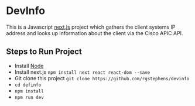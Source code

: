 # DevInfo

This is a Javascript [next.js](https://github.com/zeit/next.js/) project which gathers the client systems IP address and looks up information about the client via the Cisco APIC API.

## Steps to Run Project

- Install [Node](https://nodejs.org/en/download/)
- Install next.js `npm install next react react-dom --save`
- Git clone this project `git clone https://github.com/rgstephens/devinfo`
- `cd definfo`
- `npm install`
- `npm run dev`
